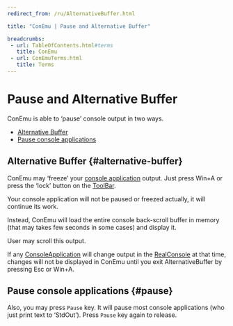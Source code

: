 ```yaml
---
redirect_from: /ru/AlternativeBuffer.html

title: "ConEmu | Pause and Alternative Buffer"

breadcrumbs:
 - url: TableOfContents.html#terms
   title: ConEmu
 - url: ConEmuTerms.html
   title: Terms
---
```


# Pause and Alternative Buffer

ConEmu is able to ‘pause’ console output in two ways.

* [Alternative Buffer](#alternative-buffer)
* [Pause console applications](#pause)


## Alternative Buffer  {#alternative-buffer}

ConEmu may ‘freeze’ your [console application](ConsoleApplication.html) output.
Just press Win+A or press the ‘lock’ button on the [ToolBar](ToolBar.html).

Your console application will not be paused or freezed actually,
it will continue its work.

Instead, ConEmu will load the entire console back-scroll buffer in memory
(that may takes few seconds in some cases) and display it.

User may scroll this output.

If any [ConsoleApplication](ConsoleApplication.html) will change output in the
[RealConsole](RealConsole.html) at that time, changes will not be displayed in ConEmu until you exit
AlternativeBuffer by pressing Esc or Win+A.


## Pause console applications  {#pause}

Also, you may press `Pause` key.
It will pause most console applications (who just print text to ‘StdOut’).
Press `Pause` key again to release.

